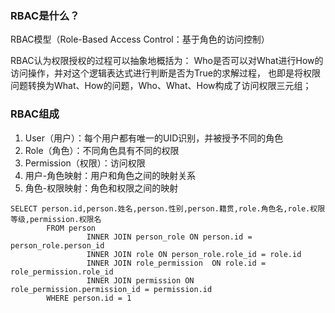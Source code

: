 ### RBAC是什么？

RBAC模型（Role-Based Access Control：基于角色的访问控制）

RBAC认为权限授权的过程可以抽象地概括为：
Who是否可以对What进行How的访问操作，并对这个逻辑表达式进行判断是否为True的求解过程，
也即是将权限问题转换为What、How的问题，Who、What、How构成了访问权限三元组；

### RBAC组成

1. User（用户）：每个用户都有唯一的UID识别，并被授予不同的角色
2. Role（角色）：不同角色具有不同的权限
3. Permission（权限）：访问权限
4. 用户-角色映射：用户和角色之间的映射关系
5. 角色-权限映射：角色和权限之间的映射

```
SELECT person.id,person.姓名,person.性别,person.籍贯,role.角色名,role.权限等级,permission.权限名
        FROM person
                 INNER JOIN person_role ON person.id = person_role.person_id
                 INNER JOIN role ON person_role.role_id = role.id
                 INNER JOIN role_permission  ON role.id = role_permission.role_id
                 INNER JOIN permission ON role_permission.permission_id = permission.id
        WHERE person.id = 1
```

